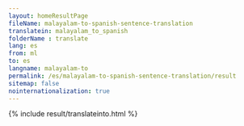 ```yaml
---
layout: homeResultPage
fileName: malayalam-to-spanish-sentence-translation
translatein: malayalam_to_spanish
folderName : translate
lang: es
from: ml
to: es
langname: malayalam-to
permalink: /es/malayalam-to-spanish-sentence-translation/result
sitemap: false
nointernationalization: true
---
```

{% include result/translateinto.html %}

<script src="/js/result/translation.js" data-foldername="{{page.folderName}}" data-lang="{{page.lang}}"></script>

